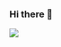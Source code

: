 ### Hi there 👋
<a href="(https://www.instagram.com/yeho._.0914/)" target="_blank"><img src="https://img.shields.io/badge/#E4405F?style=뱃지모양&logo=로고&logoColor=로고색상"/></a>
<!--
**YeeeeeHo/YeeeeeHo** is a ✨ _special_ ✨ repository because its `README.md` (this file) appears on your GitHub profile.

Here are some ideas to get you started:

- 🔭 I’m currently working on ...
- 🌱 I’m currently learning ...
- 👯 I’m looking to collaborate on ...
- 🤔 I’m looking for help with ...
- 💬 Ask me about ...
- 📫 How to reach me: ...
- 😄 Pronouns: ...
- ⚡ Fun fact: ...
-->
